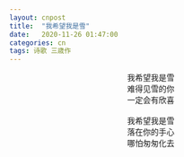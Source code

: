 ```yaml
---
layout: cnpost
title:  "我希望我是雪"
date:   2020-11-26 01:47:00
categories: cn
tags: 诗歌 三歳作
---
```


<center>
我希望我是雪<br>
难得见雪的你<br>
一定会有欣喜<br>
<br>
我希望我是雪<br>
落在你的手心<br>
哪怕匆匆化去<br>
</center>